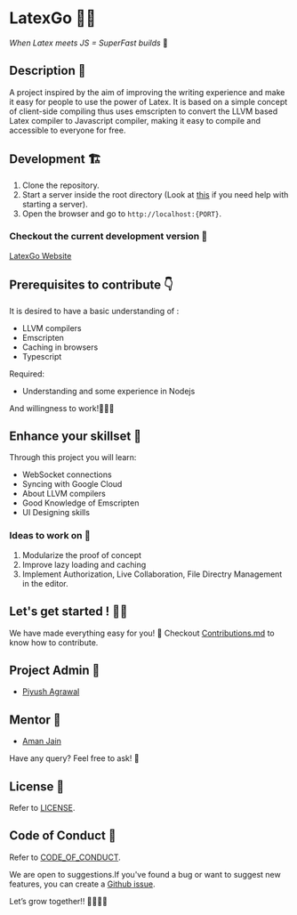 # LatexGo 👩‍💻
*When Latex meets JS = SuperFast builds* 💪

## Description 📖
A project inspired by the aim of improving the writing experience and make it easy for people to use the power of Latex. It is based on a simple concept of client-side compiling thus uses emscripten to convert the LLVM based Latex compiler to Javascript compiler, making it easy to compile and accessible to everyone for free.

## Development 🏗️
1. Clone the repository.
2. Start a server inside the root directory (Look at [this](https://gist.github.com/jgravois/5e73b56fa7756fd00b89) if you need help with starting a server).
3. Open the browser and go to `http://localhost:{PORT}`.


### Checkout the current development version 💁

[LatexGo Website](https://latexgo.ipiyush.com)

## Prerequisites to contribute 👇
It is desired to have a basic understanding of :
- LLVM compilers
- Emscripten
- Caching in browsers
- Typescript

Required:
- Understanding and some experience in Nodejs

And willingness to work!📙📕📗

## Enhance your skillset 💪
Through this project you will learn:

- WebSocket connections
- Syncing with Google Cloud
- About LLVM compilers
- Good Knowledge of Emscripten 
- UI Designing skills

### Ideas to work on 🙆

1. Modularize the proof of concept
2. Improve lazy loading and caching
3. Implement Authorization, Live Collaboration, File Directry Management in the editor.

## Let's get started ! 👍🏻
We have made everything easy for you! 👐
Checkout [Contributions.md](https://latexgo.ipiyush.com) to know how to contribute.

## Project Admin 👨

- [Piyush Agrawal](https://github.com/poush)


## Mentor 👬 

- [Aman Jain](https://github.com/jainaman224)

Have any query? Feel free to ask! 🙂

## License 📝 
Refer to [LICENSE](https://github.com/poush/LatexGo/blob/master/LICENSE).

## Code of Conduct 📝 
Refer to [CODE_OF_CONDUCT](https://github.com/poush/LatexGo/blob/add/activeUsers/CODE_OF_CONDUCT.md).

We are open to suggestions.If you've found a bug or want to suggest new features, you can create a [Github issue](https://github.com/poush/LatexGo/issues).

Let’s grow together!! 💛💙💛💙


